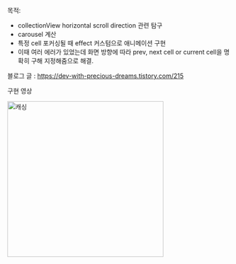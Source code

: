 목적:

- collectionView horizontal scroll direction 관련 탐구
- carousel 계산
- 특정 cell 포커싱될 때 effect 커스텀으로 애니메이션 구현
- 이때 여러 에러가 있었는데 화면 방향에 따라 prev, next cell or current cell을 명확히 구해 지정해줌으로 해결.


블로그 글 : https://dev-with-precious-dreams.tistory.com/215


구현 영상

<img width="352" alt="캐싱" src="https://user-images.githubusercontent.com/96910404/228342322-6b079676-bb5f-4a68-9762-e732eec0e140.gif">

